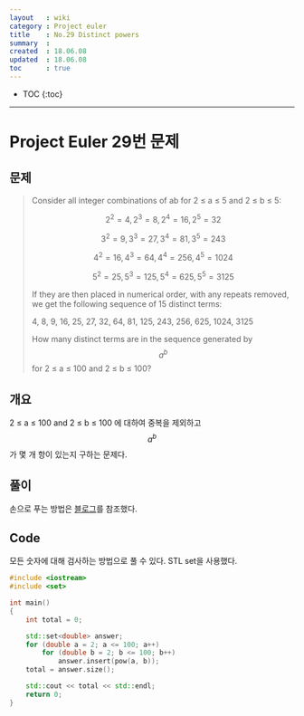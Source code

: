 ```yaml
---
layout   : wiki
category : Project euler
title    : No.29 Distinct powers
summary  : 
created  : 18.06.08
updated  : 18.06.08
toc      : true
---
```


* TOC
 {:toc}

* * *

# Project Euler 29번 문제

## 문제

> Consider all integer combinations of ab for 2 ≤ a ≤ 5 and 2 ≤ b ≤ 5:
>
> $$ 2^2=4, 2^3=8, 2^4=16, 2^5=32 $$
>
> $$ 3^2=9, 3^3=27, 3^4=81, 3^5=243 $$
>
> $$ 4^2=16, 4^3=64, 4^4=256, 4^5=1024 $$
>
> $$ 5^2=25, 5^3=125, 5^4=625, 5^5=3125 $$
>
> If they are then placed in numerical order, with any repeats removed, we get the following sequence of 15 distinct terms:
>
> 4, 8, 9, 16, 25, 27, 32, 64, 81, 125, 243, 256, 625, 1024, 3125
>
> How many distinct terms are in the sequence generated by $$ a^b $$ for 2 ≤ a ≤ 100 and 2 ≤ b ≤ 100?

## 개요

2 ≤ a ≤ 100 and 2 ≤ b ≤ 100 에 대하여 중복을 제외하고 $$ a^b $$ 가 몇 개 항이 있는지 구하는 문제다.

## 풀이

손으로 푸는 방법은 [블로그](https://www.mathblog.dk/project-euler-29-distinct-terms-sequence-ab/)를 참조했다.

## Code

모든 숫자에 대해 검사하는 방법으로 풀 수 있다. STL set을 사용했다.

```c++
#include <iostream>
#include <set>

int main()
{
    int total = 0;

    std::set<double> answer;
    for (double a = 2; a <= 100; a++)
        for (double b = 2; b <= 100; b++)
            answer.insert(pow(a, b));
    total = answer.size();

    std::cout << total << std::endl;
    return 0;
}
```